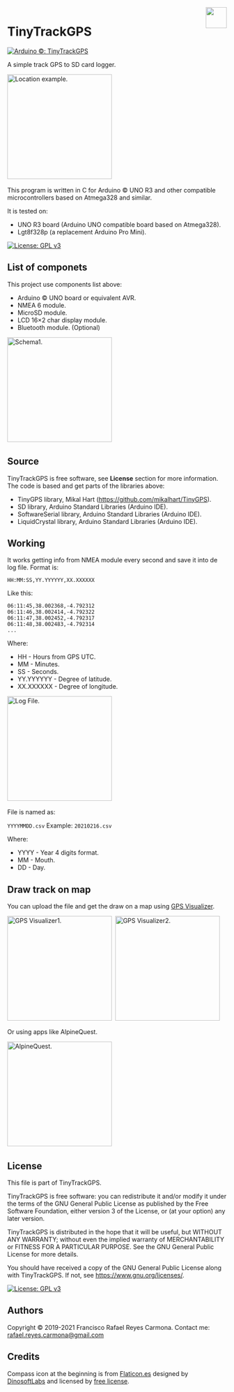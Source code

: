 <img src="images/compass.png" width=48 height=48 align=right>

# TinyTrackGPS
[![Arduino ©: TinyTrackGPS](https://img.shields.io/badge/Arduino©-TinyTrackGPS-red?style=for-the-badge&logo=arduino)](README.md)

A simple track GPS to SD card logger. 

<img alt="Location example." src="images/image1.jpg" width="240">&nbsp;

This program is written in C for Arduino © UNO R3 and other compatible microcontrollers based on Atmega328 and similar. 

It is tested on:
* UNO R3 board (Arduino UNO compatible board based on Atmega328). 
* Lgt8f328p (a replacement Arduino Pro Mini). 

[![License: GPL v3](https://img.shields.io/badge/License-GPLv3-blue.svg)](LICENSE)

## List of componets

This project use components list above:

  * Arduino © UNO board or equivalent AVR. 
  * NMEA 6 module. 
  * MicroSD module. 
  * LCD 16×2 char display module. 
  * Bluetooth module. (Optional) 

<img alt="Schema1." src="images/schema1.jpg" width="240">&nbsp;

## Source

TinyTrackGPS is free software, see **License** section for more information. The code is based and get parts of the libraries above:

  * TinyGPS library, Mikal Hart (https://github.com/mikalhart/TinyGPS).
  * SD library, Arduino Standard Libraries (Arduino IDE).
  * SoftwareSerial library, Arduino Standard Libraries (Arduino IDE).
  * LiquidCrystal library, Arduino Standard Libraries (Arduino IDE).

## Working

It works getting info from NMEA module every second and save it into de log file. Format is:
```
HH:MM:SS,YY.YYYYYY,XX.XXXXXX
```
Like this:
```
06:11:45,38.002368,-4.792312
06:11:46,38.002414,-4.792322
06:11:47,38.002452,-4.792317
06:11:48,38.002483,-4.792314
...
```
Where:
  * HH - Hours from GPS UTC.
  * MM - Minutes. 
  * SS - Seconds. 
  * YY.YYYYYY - Degree of latitude.
  * XX.XXXXXX - Degree of longitude.

<img alt="Log File." src="images/image2.png" width="240">&nbsp;

File is named as:

`YYYYMMDD.csv` Example: `20210216.csv`

Where:
  * YYYY - Year 4 digits format. 
  * MM - Mouth. 
  * DD - Day. 

## Draw track on map

You can upload the file and get the draw on a map using [GPS Visualizer](https://www.gpsvisualizer.com/). 

<img alt="GPS Visualizer1." src="images/map1.jpg" width="240">&nbsp;
<img alt="GPS Visualizer2." src="images/map2.jpg" width="240">&nbsp;

Or using apps like AlpineQuest. 

<img alt="AlpineQuest." src="images/map3.jpg" width="240">&nbsp;

## License

This file is part of TinyTrackGPS.

TinyTrackGPS is free software: you can redistribute it and/or modify it under the terms of the GNU General Public License as published by the Free Software Foundation, either version 3 of the License, or (at your option) any later version.

TinyTrackGPS is distributed in the hope that it will be useful, but WITHOUT ANY WARRANTY; without even the implied warranty of MERCHANTABILITY or FITNESS FOR A PARTICULAR PURPOSE.  See the GNU General Public License for more details.

You should have received a copy of the GNU General Public License along with TinyTrackGPS.  If not, see <https://www.gnu.org/licenses/>.

[![License: GPL v3](https://img.shields.io/badge/License-GPLv3-blue.svg)](LICENSE)

## Authors

Copyright © 2019-2021 Francisco Rafael Reyes Carmona. 
Contact me: rafael.reyes.carmona@gmail.com 

## Credits

Compass icon at the beginning is from [Flaticon.es](https://www.flaticon.es) designed by [DinosoftLabs](https://www.flaticon.es/autores/DinosoftLabs) 
and licensed by [free license]("images/license-37862535%20(1).pdf"). 
